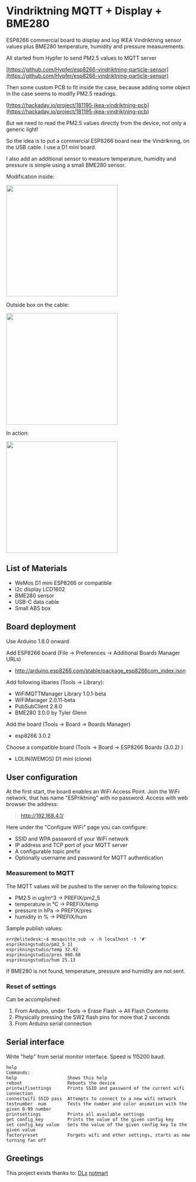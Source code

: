 # Vindriktning MQTT + Display + BME280

ESP8266 commercial board to display and log IKEA Vindriktning sensor values plus BME280 temperature, humidity and pressure measurements.

All started from Hypfer to send PM2.5 values to MQTT server

[https://github.com/Hypfer/esp8266-vindriktning-particle-sensor](https://github.com/Hypfer/esp8266-vindriktning-particle-sensor)


Then some custom PCB to fit inside the case, because adding some object in the case seems to modify PM2.5 readings.

[https://hackaday.io/project/181195-ikea-vindriktning-pcb](https://hackaday.io/project/181195-ikea-vindriktning-pcb)


But we need to read the PM2.5 values directly from the  device, not only a generic light!

So the idea is to put a commercial ESP8266 board near the Vindrikning, on the USB cable. I use a D1 mini board.

I also add an additional sensor to measure temperature, humidity and pressure is simple using a small BME280 sensor.

Modification inside:

<img src="" width="300">


Outside box on the cable:

<img src="" width="300">

In action:

<img src="" width="300">



## List of Materials

* WeMos D1 mini ESP8266 or compatible
* i2c display LCD1602 
* BME280 sensor
* USB-C data cable
* Small ABS box


## Board deployment

Use Arduino 1.8.0 onward

Add ESP8266 board (File -> Preferences -> Additional Boards Manager URLs)
* http://arduino.esp8266.com/stable/package_esp8266com_index.json

Add following libaries (Tools -> Library):
* 	WiFiMQTTManager Library 1.0.1-beta
* 	WiFiManager 2.0.11-beta
* 	PubSubClient 2.8.0
* 	BME280 3.0.0 by Tyler Glenn

Add the board (Tools -> Board -> Boards Manager)
* 	esp8266 3.0.2
	
Choose a compatible board (Tools -> Board -> ESP8266 Boards (3.0.2) )
* 	LOLIN(WEMOS) D1 mini (clone) 


## User configuration

At the first start, the board enables an WiFi Access Point.
Join the WiFi network, that has name "ESPriktning" with no password.
Access with web browser the address:
>  http://192.168.4.1/ 

Here under the "Configure WiFi" page you can configure:
* SSID and WPA password of your WiFi network
* IP address and TCP port of your MQTT server
* A configurable topic prefix
* Optionally username and password for MQTT authentication
 
### Measurement to MQTT

The MQTT values will be pushed to the server on the following topics:
* PM2.5 in ug/m^3 ->   PREFIX/pm2_5
* temperature in °C ->   PREFIX/temp
* pressure in hPa ->   PREFIX/pres
* humidity in % ->   PREFIX/hum

Sample publish values:

```
err@elitedesk:~$ mosquitto_sub -v -h localhost -t '#'
esprikningstudio/pm2_5 11
esprikningstudio/temp 32.92
esprikningstudio/pres 980.68
esprikningstudio/hum 25.13
```

If BME280 is not found, temperature, pressure and humidity are not sent.


### Reset of settings

Can be accomplished:
1. From Arduino, under Tools -> Erase Flash -> All Flash Contents
2. Physically pressing the SW2 flash pins for more that 2 seconds
3. From Arduino serial connection

## Serial interface

Write "help" from serial monitor interface. Speed is 115200 baud.

```
help
Commands:
help                   Shows this help
reboot                 Reboots the device
printwifisettings      Prints SSID and password of the current wifi connection
connectwifi SSID pass  Attempts to connect to a new wifi network
testnumber  num        Tests the number and color animation with the given 0-99 number
printsettings          Prints all available settings
get config_key         Prints the value of the given config key
set config_key value   Sets the value of the given config key to the given value
factoryreset           Forgets wifi and other settings, starts as new
turning fan off
```

## Greetings

This project exists thanks to:
<a href="http://avvoca.to.it/">DLx</a>
<a href="http://notmart.org/">notmart</a>





